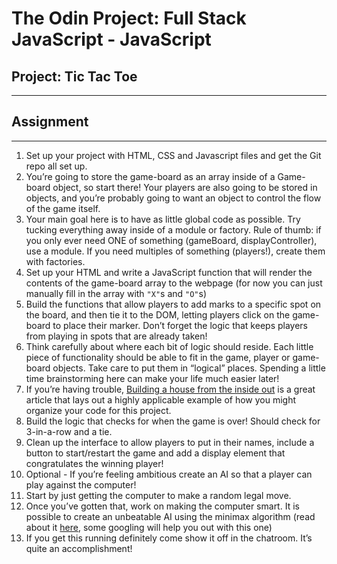 # The Odin Project: Full Stack JavaScript - JavaScript
## Project: Tic Tac Toe
---

## Assignment
---

1. Set up your project with HTML, CSS and Javascript files and get the Git repo all set up.
2. You’re going to store the game-board as an array inside of a Game-board object, so start there! Your players are also going to be stored in objects, and you’re probably going to want an object to control the flow of the game itself.
  1. Your main goal here is to have as little global code as possible. Try tucking everything away inside of a module or factory. Rule of thumb: if you only ever need ONE of something (gameBoard, displayController), use a module. If you need multiples of something (players!), create them with factories.
3. Set up your HTML and write a JavaScript function that will render the contents of the game-board array to the webpage (for now you can just manually fill in the array with `"X"`s and `"O"`s)
4. Build the functions that allow players to add marks to a specific spot on the board, and then tie it to the DOM, letting players click on the game-board to place their marker. Don’t forget the logic that keeps players from playing in spots that are already taken!
  1. Think carefully about where each bit of logic should reside. Each little piece of functionality should be able to fit in the game, player or game-board objects. Take care to put them in “logical” places. Spending a little time brainstorming here can make your life much easier later!
  2. If you’re having trouble, [Building a house from the inside out](https://www.ayweb.dev/blog/building-a-house-from-the-inside-out) is a great article that lays out a highly applicable example of how you might organize your code for this project.
5. Build the logic that checks for when the game is over! Should check for 3-in-a-row and a tie.
6. Clean up the interface to allow players to put in their names, include a button to start/restart the game and add a display element that congratulates the winning player!
7. Optional - If you’re feeling ambitious create an AI so that a player can play against the computer!
  1. Start by just getting the computer to make a random legal move.
  2. Once you’ve gotten that, work on making the computer smart. It is possible to create an unbeatable AI using the minimax algorithm (read about it [here](https://en.wikipedia.org/wiki/Minimax), some googling will help you out with this one)
  3. If you get this running definitely come show it off in the chatroom. It’s quite an accomplishment!